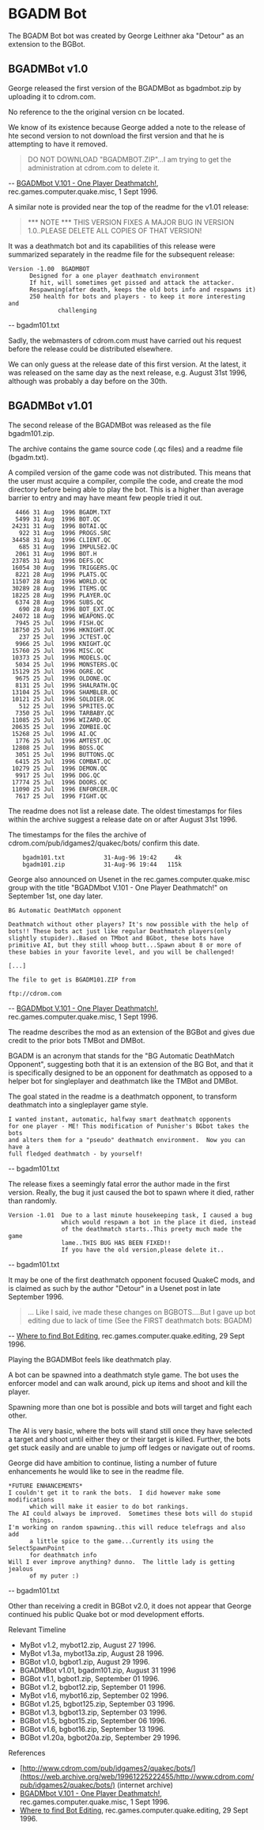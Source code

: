 # BGADM Bot

The BGADM Bot bot was created by George Leithner aka "Detour" as an extension to the BGBot.


## BGADMBot v1.0

George released the first version of the BGADMBot as bgadmbot.zip by uploading it to cdrom.com.

No reference to the the original version cn be located.

We know of its existence because George added a note to the release of hte second version to not download the first version and that he is attempting to have it removed.

>	DO NOT DOWNLOAD "BGADMBOT.ZIP"...I am trying to get the administration at cdrom.com to delete it.

-- [BGADMbot V.101 - One Player Deathmatch!](https://groups.google.com/g/rec.games.computer.quake.misc/c/k-qn9Kkc2hc/m/6xgvnP1s4dAJ), rec.games.computer.quake.misc, 1 Sept 1996.

A similar note is provided near the top of the readme for the v1.01 release:

>	*** NOTE *** THIS VERSION FIXES A MAJOR BUG IN VERSION 1.0..PLEASE DELETE ALL COPIES OF THAT VERSION!

It was a deathmatch bot and its capabilities of this release were summarized separately in the readme file for the subsequent release:

```
Version -1.00  BGADMBOT
      Designed for a one player deathmatch environment
      If hit, will sometimes get pissed and attack the attacker.
      Respawning(after death, keeps the old bots info and respawns it)
      250 health for bots and players - to keep it more interesting and
              challenging
```

-- bgadm101.txt

Sadly, the webmasters of cdrom.com must have carried out his request before the release could be distributed elsewhere.

We can only guess at the release date of this first version. At the latest, it was released on the same day as the next release, e.g. August 31st 1996, although was probably a day before on the 30th.



## BGADMBot v1.01

The second release of the BGADMBot was released as the file bgadm101.zip.

The archive contains the game source code (.qc files) and a readme file (bgadm.txt).

A compiled version of the game code was not distributed. This means that the user must acquire a compiler, compile the code, and create the mod directory before being able to play the bot. This is a higher than average barrier to entry and may have meant few people tried it out.

```
  4466 31 Aug  1996 BGADM.TXT
  5499 31 Aug  1996 BOT.QC
 24231 31 Aug  1996 BOTAI.QC
   922 31 Aug  1996 PROGS.SRC
 34458 31 Aug  1996 CLIENT.QC
   685 31 Aug  1996 IMPULSE2.QC
  2061 31 Aug  1996 BOT.H
 23785 31 Aug  1996 DEFS.QC
 16054 30 Aug  1996 TRIGGERS.QC
  8221 28 Aug  1996 PLATS.QC
 11507 28 Aug  1996 WORLD.QC
 30289 28 Aug  1996 ITEMS.QC
 18225 28 Aug  1996 PLAYER.QC
  6374 28 Aug  1996 SUBS.QC
   690 28 Aug  1996 BOT_EXT.QC
 24072 18 Aug  1996 WEAPONS.QC
  7945 25 Jul  1996 FISH.QC
 18750 25 Jul  1996 HKNIGHT.QC
   237 25 Jul  1996 JCTEST.QC
  9966 25 Jul  1996 KNIGHT.QC
 15760 25 Jul  1996 MISC.QC
 10373 25 Jul  1996 MODELS.QC
  5034 25 Jul  1996 MONSTERS.QC
 15129 25 Jul  1996 OGRE.QC
  9675 25 Jul  1996 OLDONE.QC
  8131 25 Jul  1996 SHALRATH.QC
 13104 25 Jul  1996 SHAMBLER.QC
 10121 25 Jul  1996 SOLDIER.QC
   512 25 Jul  1996 SPRITES.QC
  7350 25 Jul  1996 TARBABY.QC
 11085 25 Jul  1996 WIZARD.QC
 20635 25 Jul  1996 ZOMBIE.QC
 15268 25 Jul  1996 AI.QC
  1776 25 Jul  1996 AMTEST.QC
 12808 25 Jul  1996 BOSS.QC
  3051 25 Jul  1996 BUTTONS.QC
  6415 25 Jul  1996 COMBAT.QC
 10279 25 Jul  1996 DEMON.QC
  9917 25 Jul  1996 DOG.QC
 17774 25 Jul  1996 DOORS.QC
 11090 25 Jul  1996 ENFORCER.QC
  7617 25 Jul  1996 FIGHT.QC
```

The readme does not list a release date. The oldest timestamps for files within the archive suggest a release date on or after August 31st 1996.

The timestamps for the files the archive of cdrom.com/pub/idgames2/quakec/bots/ confirm this date.

```
	bgadm101.txt           31-Aug-96 19:42     4k
	bgadm101.zip           31-Aug-96 19:44   115k
```

George also announced on Usenet in the rec.games.computer.quake.misc group with the title "BGADMbot V.101 - One Player Deathmatch!" on September 1st, one day later.

```
BG Automatic DeathMatch opponent

Deathmatch without other players? It's now possible with the help of
bots!! These bots act just like regular Deathmatch players(only
slightly stupider)..Based on TMbot and BGbot, these bots have
primitive AI, but they still whoop butt...Spawn about 8 or more of
these babies in your favorite level, and you will be challenged!

[...]

The file to get is BGADM101.ZIP from

ftp://cdrom.com
```

-- [BGADMbot V.101 - One Player Deathmatch!](https://groups.google.com/g/rec.games.computer.quake.misc/c/k-qn9Kkc2hc/m/6xgvnP1s4dAJ), rec.games.computer.quake.misc, 1 Sept 1996.

The readme describes the mod as an extension of the BGBot and gives due credit to the prior bots TMBot and DMBot.

BGADM is an acronym that stands for the "BG Automatic DeathMatch Opponent", suggesting both that it is an extension of the BG Bot, and that it is specifically designed to be an opponent for deathmatch as opposed to a helper bot for singleplayer and deathmatch like the TMBot and DMBot.

The goal stated in the readme is a deathmatch opponent, to transform deathmatch into a singleplayer game style.

```
I wanted instant, automatic, halfway smart deathmatch opponents
for one player - ME! This modification of Punisher's BGbot takes the bots
and alters them for a "pseudo" deathmatch environment.  Now you can have a
full fledged deathmatch - by yourself!
```

-- bgadm101.txt

The release fixes a seemingly fatal error the author made in the first version. Really, the bug it just caused the bot to spawn where it died, rather than randomly.

```
Version -1.01  Due to a last minute housekeeping task, I caused a bug
               which would respawn a bot in the place it died, instead
               of the deathmatch starts..This preety much made the game
               lame..THIS BUG HAS BEEN FIXED!!
               If you have the old version,please delete it..
```

-- bgadm101.txt

It may be one of the first deathmatch opponent focused QuakeC mods, and is claimed as such by the author "Detour" in a Usenet post in late September 1996.

>	... Like I said, ive made these changes on BGBOTS....But I gave up bot editing due to lack of time (See the FIRST deathmatch bots: BGADM)

-- [Where to find Bot Editing](https://groups.google.com/g/rec.games.computer.quake.editing/c/5f5Lczws_yc/m/gqwQKFHKRQsJ), rec.games.computer.quake.editing, 29 Sept 1996.

Playing the BGADMBot feels like deathmatch play.

A bot can be spawned into a deathmatch style game. The bot uses the enforcer model and can walk around, pick up items and shoot and kill the player.

Spawning more than one bot is possible and bots will target and fight each other.

The AI is very basic, where the bots will stand still once they have selected a target and shoot until either they or their target is killed. Further, the bots get stuck easily and are unable to jump off ledges or navigate out of rooms.

George did have ambition to continue, listing a number of future enhancements he would like to see in the readme file.

```
*FUTURE ENHANCEMENTS*
I couldn't get it to rank the bots.  I did however make some modifications
      which will make it easier to do bot rankings.
The AI could always be improved.  Sometimes these bots will do stupid
      things.
I'm working on random spawning..this will reduce telefrags and also add
      a little spice to the game...Currently its using the SelectSpawnPoint
      for deathmatch info
Will I ever improve anything? dunno.  The little lady is getting jealous
      of my puter :)
```

-- bgadm101.txt

Other than receiving a credit in BGBot v2.0, it does not appear that George continued his public Quake bot or mod development efforts.



Relevant Timeline

* MyBot v1.2, mybot12.zip, August 27 1996.
* MyBot v1.3a, mybot13a.zip, August 28 1996.
* BGBot v1.0, bgbot1.zip, August 29 1996.
* BGADMBot v1.01, bgadm101.zip, August 31 1996
* BGBot v1.1, bgbot1.zip, September 01 1996.
* BGBot v1.2, bgbot12.zip, September 01 1996.
* MyBot v1.6, mybot16.zip, September 02 1996.
* BGBot v1.25, bgbot125.zip, September 03 1996.
* BGBot v1.3, bgbot13.zip, September 03 1996.
* BGBot v1.5, bgbot15.zip, September 06 1996.
* BGBot v1.6, bgbot16.zip, September 13 1996.
* BGBot v1.20a, bgbot20a.zip, September 29 1996.

References

* [http://www.cdrom.com/pub/idgames2/quakec/bots/](https://web.archive.org/web/19961225222455/http://www.cdrom.com/pub/idgames2/quakec/bots/) (internet archive)
* [BGADMbot V.101 - One Player Deathmatch!](https://groups.google.com/g/rec.games.computer.quake.misc/c/k-qn9Kkc2hc/m/6xgvnP1s4dAJ), rec.games.computer.quake.misc, 1 Sept 1996.
* [Where to find Bot Editing](https://groups.google.com/g/rec.games.computer.quake.editing/c/5f5Lczws_yc/m/gqwQKFHKRQsJ), rec.games.computer.quake.editing, 29 Sept 1996.

